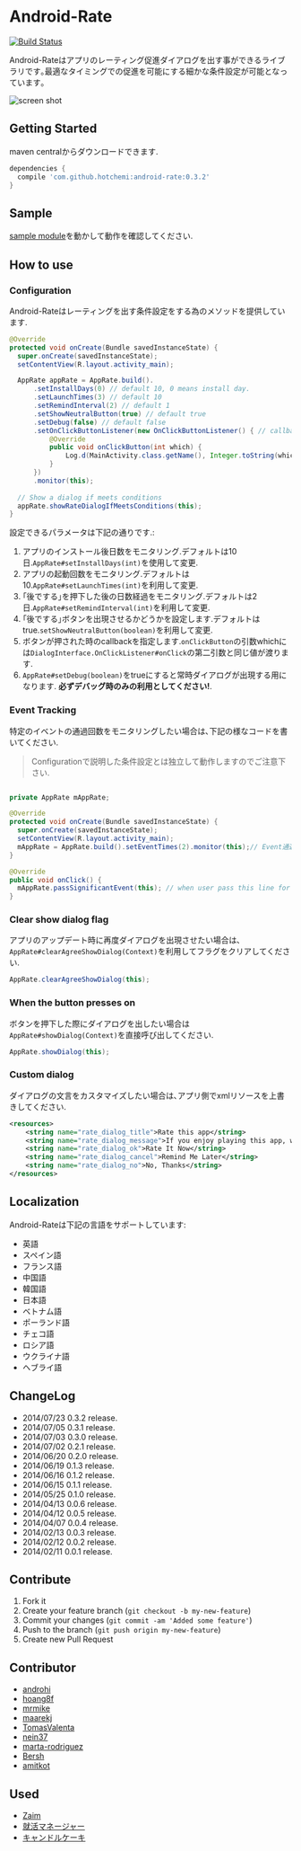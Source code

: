 Android-Rate
============

[![Build Status](https://travis-ci.org/hotchemi/Android-Rate.png?branch=master)](https://travis-ci.org/hotchemi/Android-Rate)

Android-Rateはアプリのレーティング促進ダイアログを出す事ができるライブラリです｡最適なタイミングでの促進を可能にする細かな条件設定が可能となっています｡

![screen shot](http://gifzo.net/BI5e2qMJVi0.gif)

## Getting Started

maven centralからダウンロードできます.

```groovy
dependencies {
  compile 'com.github.hotchemi:android-rate:0.3.2'
}
```

## Sample

[sample module](https://github.com/hotchemi/Android-Rate/tree/master/sample)を動かして動作を確認してください.

## How to use

### Configuration

Android-Rateはレーティングを出す条件設定をする為のメソッドを提供しています.

```java
@Override
protected void onCreate(Bundle savedInstanceState) {
  super.onCreate(savedInstanceState);
  setContentView(R.layout.activity_main);

  AppRate appRate = AppRate.build().
      .setInstallDays(0) // default 10, 0 means install day.
      .setLaunchTimes(3) // default 10
      .setRemindInterval(2) // default 1
      .setShowNeutralButton(true) // default true
      .setDebug(false) // default false
      .setOnClickButtonListener(new OnClickButtonListener() { // callback listener.
          @Override
          public void onClickButton(int which) {
              Log.d(MainActivity.class.getName(), Integer.toString(which));
          }
      })
      .monitor(this);
  
  // Show a dialog if meets conditions
  appRate.showRateDialogIfMeetsConditions(this);
}
```

設定できるパラメータは下記の通りです.:

1. アプリのインストール後日数をモニタリング.デフォルトは10日.`AppRate#setInstallDays(int)`を使用して変更.
2. アプリの起動回数をモニタリング.デフォルトは10.`AppRate#setLaunchTimes(int)`を利用して変更.
3. ｢後でする｣を押下した後の日数経過をモニタリング.デフォルトは2日.`AppRate#setRemindInterval(int)`を利用して変更.
4. ｢後でする｣ボタンを出現させるかどうかを設定します.デフォルトはtrue.`setShowNeutralButton(boolean)`を利用して変更.
5. ボタンが押された時のcallbackを指定します.`onClickButton`の引数whichには`DialogInterface.OnClickListener#onClick`の第二引数と同じ値が渡ります.
6. `AppRate#setDebug(boolean)`をtrueにすると常時ダイアログが出現する用になります. **必ずデバッグ時のみの利用としてください!**.

### Event Tracking

特定のイベントの通過回数をモニタリングしたい場合は､下記の様なコードを書いてください.

> Configurationで説明した条件設定とは独立して動作しますのでご注意下さい.

```java

private AppRate mAppRate;

@Override
protected void onCreate(Bundle savedInstanceState) {
  super.onCreate(savedInstanceState);
  setContentView(R.layout.activity_main);
  mAppRate = AppRate.build().setEventTimes(2).monitor(this);// Event通過回数が3回以上でダイアログを出現させる
}

@Override
public void onClick() {
  mAppRate.passSignificantEvent(this); // when user pass this line for the third time, dialog appears.
}
```

### Clear show dialog flag

アプリのアップデート時に再度ダイアログを出現させたい場合は､`AppRate#clearAgreeShowDialog(Context)`を利用してフラグをクリアしてください.

```java
AppRate.clearAgreeShowDialog(this);
```

### When the button presses on

ボタンを押下した際にダイアログを出したい場合は`AppRate#showDialog(Context)`を直接呼び出してください.

```java
AppRate.showDialog(this);
```

### Custom dialog

ダイアログの文言をカスタマイズしたい場合は､アプリ側でxmlリソースを上書きしてください.

```xml
<resources>
    <string name="rate_dialog_title">Rate this app</string>
    <string name="rate_dialog_message">If you enjoy playing this app, would you mind taking a moment to rate it? It won\'t take more than a minute. Thanks for your support!</string>
    <string name="rate_dialog_ok">Rate It Now</string>
    <string name="rate_dialog_cancel">Remind Me Later</string>
    <string name="rate_dialog_no">No, Thanks</string>
</resources>
```

## Localization

Android-Rateは下記の言語をサポートしています:

- 英語
- スペイン語
- フランス語
- 中国語
- 韓国語
- 日本語
- ベトナム語
- ポーランド語
- チェコ語
- ロシア語
- ウクライナ語
- ヘブライ語

## ChangeLog

- 2014/07/23 0.3.2 release.
- 2014/07/05 0.3.1 release.
- 2014/07/03 0.3.0 release.
- 2014/07/02 0.2.1 release.
- 2014/06/20 0.2.0 release.
- 2014/06/19 0.1.3 release.
- 2014/06/16 0.1.2 release.
- 2014/06/15 0.1.1 release.
- 2014/05/25 0.1.0 release.
- 2014/04/13 0.0.6 release.
- 2014/04/12 0.0.5 release.
- 2014/04/07 0.0.4 release.
- 2014/02/13 0.0.3 release.
- 2014/02/12 0.0.2 release.
- 2014/02/11 0.0.1 release.

## Contribute

1. Fork it
2. Create your feature branch (`git checkout -b my-new-feature`)
3. Commit your changes (`git commit -am 'Added some feature'`)
4. Push to the branch (`git push origin my-new-feature`)
5. Create new Pull Request

## Contributor

- [androhi](https://github.com/androhi)
- [hoang8f](https://github.com/hoang8f)
- [mrmike](https://github.com/mrmike)
- [maarekj](https://github.com/maarekj)
- [TomasValenta](https://github.com/TomasValenta)
- [nein37](https://github.com/nein37)
- [marta-rodriguez](https://github.com/marta-rodriguez)
- [Bersh](https://github.com/Bersh)
- [amitkot](https://github.com/amitkot)

## Used

- [Zaim](https://play.google.com/store/apps/details?id=net.zaim.android)
- [就活マネージャー](https://play.google.com/store/apps/details?id=jp.co.recruit.shukatsumgr2016)
- [キャンドルケーキ](https://play.google.com/store/apps/details?id=com.eranamit.candlecake&referrer=utm_source%3DAndroid-Rate)